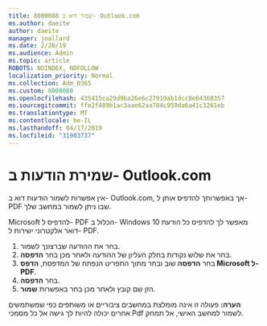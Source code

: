 ```yaml
---
title: 8000088 שמור דוא ב- Outlook.com
ms.author: daeite
author: daeite
manager: joallard
ms.date: 2/28/19
ms.audience: Admin
ms.topic: article
ROBOTS: NOINDEX, NOFOLLOW
localization_priority: Normal
ms.collection: Adm_O365
ms.custom: 8000088
ms.openlocfilehash: 435415ca29d9ba26e6c27919ab1dcc0e64368357
ms.sourcegitcommit: ffe2f489b1ac3aae62aa784c959da6a41c3261eb
ms.translationtype: MT
ms.contentlocale: he-IL
ms.lasthandoff: 04/17/2019
ms.locfileid: "31903737"
---
```

# <a name="saving-messages-in-outlookcom"></a>שמירת הודעות ב- Outlook.com

אין אפשרות לשמור הודעות דוא ב- Outlook.com, אך באפשרותך להדפיס אותן ל- PDF שבו ניתן לשמור במחשב שלך.

Microsoft להדפיס ל- PDF הכלול ב- Windows 10 מאפשר לך להדפיס כל הודעת דואר אלקטרוני ישירות ל- PDF.

1. בחר את ההודעה שברצונך לשמור.
2. בחר את שלוש נקודות בחלק העליון של ההודעה ולאחר מכן בחר **הדפסה**.
3. בחר **הדפסה** שוב ובחר מתוך התפריט הנפתח של המדפסת, **הדפס Microsoft ל- PDF**.
4. בחר **הדפסה**.
5. הזן שם קובץ ולאחר מכן בחר באפשרות **שמור**.

**הערה:** פעולה זו אינה מומלצת במחשבים ציבוריים או משותפים כפי שמשתמשים אחרים יכולה להיות לך גישה אל כל מסמכי Pdf לשמור למחשב האישי, אל תמחק.